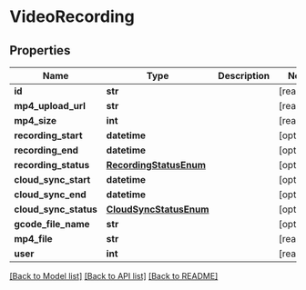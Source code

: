 # VideoRecording


## Properties
Name | Type | Description | Notes
------------ | ------------- | ------------- | -------------
**id** | **str** |  | [readonly] 
**mp4_upload_url** | **str** |  | [readonly] 
**mp4_size** | **int** |  | [readonly] 
**recording_start** | **datetime** |  | [optional] 
**recording_end** | **datetime** |  | [optional] 
**recording_status** | [**RecordingStatusEnum**](RecordingStatusEnum.md) |  | [optional] 
**cloud_sync_start** | **datetime** |  | [optional] 
**cloud_sync_end** | **datetime** |  | [optional] 
**cloud_sync_status** | [**CloudSyncStatusEnum**](CloudSyncStatusEnum.md) |  | [optional] 
**gcode_file_name** | **str** |  | [optional] 
**mp4_file** | **str** |  | [readonly] 
**user** | **int** |  | [readonly] 

[[Back to Model list]](../README.md#documentation-for-models) [[Back to API list]](../README.md#documentation-for-api-endpoints) [[Back to README]](../README.md)


